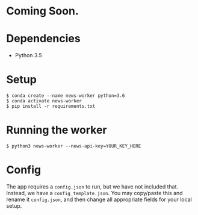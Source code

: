 # Coming Soon.

# Dependencies
 - Python 3.5

# Setup
```
$ conda create --name news-worker python=3.6
$ conda activate news-worker
$ pip install -r requirements.txt
```

# Running the worker
```
$ python3 news-worker --news-api-key=YOUR_KEY_HERE
```

# Config
The app requires a `config.json` to run, but we have not included that. Instead, we have a `config_template.json`. You may copy/paste this and rename it `config.json`, and then change all appropriate fields for your local setup.

